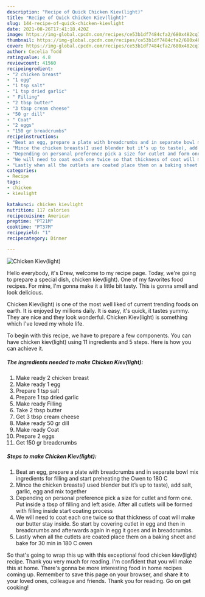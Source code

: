 ```yaml
---
description: "Recipe of Quick Chicken Kiev(light)"
title: "Recipe of Quick Chicken Kiev(light)"
slug: 144-recipe-of-quick-chicken-kievlight
date: 2021-08-26T17:41:18.420Z
image: https://img-global.cpcdn.com/recipes/ce53b1df7484cfa2/680x482cq70/chicken-kievlight-recipe-main-photo.jpg
thumbnail: https://img-global.cpcdn.com/recipes/ce53b1df7484cfa2/680x482cq70/chicken-kievlight-recipe-main-photo.jpg
cover: https://img-global.cpcdn.com/recipes/ce53b1df7484cfa2/680x482cq70/chicken-kievlight-recipe-main-photo.jpg
author: Cecelia Todd
ratingvalue: 4.8
reviewcount: 41560
recipeingredient:
- "2 chicken breast"
- "1 egg"
- "1 tsp salt"
- "1 tsp dried garlic"
- " Filling"
- "2 tbsp butter"
- "3 tbsp cream cheese"
- "50 gr dill"
- " Coat"
- "2 eggs"
- "150 gr breadcrumbs"
recipeinstructions:
- "Beat an egg, prepare a plate with breadcrumbs and in separate bowl mix ingredients for filling and start preheating the Owen to 180 C"
- "Mince the chicken breasts(I used blender but it’s up to taste), add salt, garlic, egg and mix together"
- "Depending on personal preference pick a size for cutlet and form one. Put inside a tbsp of filling and left aside. After all cutlets will be formed with filling inside start coating process"
- "We will need to coat each one twice so that thickness of coat will make our butter stay inside. So start by covering cutlet in egg and then in breadcrumbs and afterwards again in egg it goes and in breadcrumbs."
- "Lastly when all the cutlets are coated place them on a baking sheet and bake for 30 min in 180 C owen"
categories:
- Recipe
tags:
- chicken
- kievlight

katakunci: chicken kievlight 
nutrition: 117 calories
recipecuisine: American
preptime: "PT21M"
cooktime: "PT37M"
recipeyield: "1"
recipecategory: Dinner

---
```



![Chicken Kiev(light)](https://img-global.cpcdn.com/recipes/ce53b1df7484cfa2/680x482cq70/chicken-kievlight-recipe-main-photo.jpg)

Hello everybody, it's Drew, welcome to my recipe page. Today, we're going to prepare a special dish, chicken kiev(light). One of my favorites food recipes. For mine, I'm gonna make it a little bit tasty. This is gonna smell and look delicious.



Chicken Kiev(light) is one of the most well liked of current trending foods on earth. It is enjoyed by millions daily. It is easy, it's quick, it tastes yummy. They are nice and they look wonderful. Chicken Kiev(light) is something which I've loved my whole life.


To begin with this recipe, we have to prepare a few components. You can have chicken kiev(light) using 11 ingredients and 5 steps. Here is how you can achieve it.

<!--inarticleads1-->

##### The ingredients needed to make Chicken Kiev(light):

1. Make ready 2 chicken breast
1. Make ready 1 egg
1. Prepare 1 tsp salt
1. Prepare 1 tsp dried garlic
1. Make ready  Filling
1. Take 2 tbsp butter
1. Get 3 tbsp cream cheese
1. Make ready 50 gr dill
1. Make ready  Coat
1. Prepare 2 eggs
1. Get 150 gr breadcrumbs




<!--inarticleads2-->

##### Steps to make Chicken Kiev(light):

1. Beat an egg, prepare a plate with breadcrumbs and in separate bowl mix ingredients for filling and start preheating the Owen to 180 C
1. Mince the chicken breasts(I used blender but it’s up to taste), add salt, garlic, egg and mix together
1. Depending on personal preference pick a size for cutlet and form one. Put inside a tbsp of filling and left aside. After all cutlets will be formed with filling inside start coating process
1. We will need to coat each one twice so that thickness of coat will make our butter stay inside. So start by covering cutlet in egg and then in breadcrumbs and afterwards again in egg it goes and in breadcrumbs.
1. Lastly when all the cutlets are coated place them on a baking sheet and bake for 30 min in 180 C owen




So that's going to wrap this up with this exceptional food chicken kiev(light) recipe. Thank you very much for reading. I'm confident that you will make this at home. There's gonna be more interesting food in home recipes coming up. Remember to save this page on your browser, and share it to your loved ones, colleague and friends. Thank you for reading. Go on get cooking!
